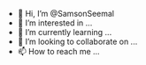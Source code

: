- 👋 Hi, I’m @SamsonSeemal
- 👀 I’m interested in ...
- 🌱 I’m currently learning ...
- 💞️ I’m looking to collaborate on ...
- 📫 How to reach me ... 

<!---
SamsonSeemal/SamsonSeemal is a ✨ special ✨ repository because its `README.md` (this file) appears on your GitHub profile.
You can click the Preview link to take a look at your changes.
--->
